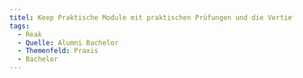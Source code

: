 ```yaml
---
titel: Keep Praktische Module mit praktischen Prüfungen und die Vertiefungen sollten beibehalten werden.
tags:
  - Reak
  - Quelle: Alumni Bachelor
  - Themenfeld: Praxis
  - Bachelor
---
```

